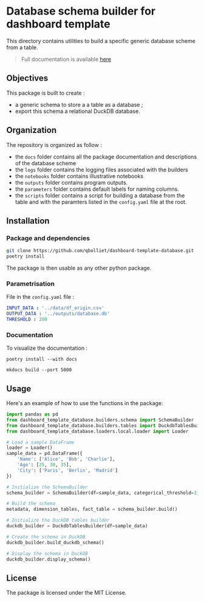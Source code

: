 # Database schema builder for dashboard template

This directory contains utilities to build a specific generic database scheme from a table.
> Full documentation is available [here](https://qbolliet.github.io/dashboard-template-database/)

## Objectives

This package is built to create :
* a generic schema to store a a table as a database ;
* export this schema a relational DuckDB database.

## Organization

The repository is organized as follow :

* the `docs` folder contains all the package documentation and descriptions of the database scheme
* the `logs` folder contains the logging files associated with the builders
* the `notebooks` folder contains illustrative notebooks
* the `outputs` folder contains program outputs.
* the `parameters` folder contains default labels for naming columns.
* the `scripts` folder contains a script for building a database from the table and with the paramters listed in the `config.yaml` file at the root.

## Installation

### Package and dependencies

```bash
git clone https://github.com/qbolliet/dashboard-template-database.git
poetry install
```

The package is then usable as any other python package.

### Parametrisation

File in the `config.yaml` file :
```yaml
INPUT_DATA : '../data/df_origin.csv'
OUTPUT_DATA : '../outputs/database.db'
THRESHOLD : 200
``` 

### Documentation

To visualize the documentation :
```
poetry install --with docs
```

```
mkdocs build --port 5000
```

## Usage

Here's an example of how to use the functions in the package:

```python
import pandas as pd
from dashboard_template_database.builders.schema import SchemaBuilder
from dashboard_template_database.builders.tables import DuckdbTablesBuilder
from dashboard_template_database.loaders.local.loader import Loader

# Load a sample DataFrame
loader = Loader()
sample_data = pd.DataFrame({
    'Name': ['Alice', 'Bob', 'Charlie'],
    'Age': [25, 30, 35],
    'City': ['Paris', 'Berlin', 'Madrid']
})

# Initialize the SchemaBuilder
schema_builder = SchemaBuilder(df=sample_data, categorical_threshold=3)

# Build the schema
metadata, dimension_tables, fact_table = schema_builder.build()

# Initialize the DuckDB tables builder
duckdb_builder = DuckdbTablesBuilder(df=sample_data)

# Create the schema in DuckDB
duckdb_builder.build_duckdb_schema()

# Display the schema in DuckDB
duckdb_builder.display_schema()
``` 

## License

The package is licensed under the MIT License.